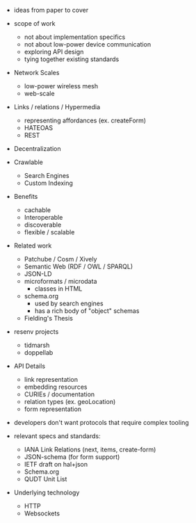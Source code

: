 * ideas from paper to cover

* scope of work
    * not about implementation specifics
    * not about low-power device communication
    * exploring API design
    * tying together existing standards
* Network Scales
    * low-power wireless mesh
    * web-scale
* Links / relations / Hypermedia
    * representing affordances (ex. createForm)
    * HATEOAS
    * REST
* Decentralization
* Crawlable
    * Search Engines
    * Custom Indexing
* Benefits
    * cachable
    * Interoperable
    * discoverable
    * flexible / scalable
* Related work
    * Patchube / Cosm / Xively
    * Semantic Web (RDF / OWL / SPARQL)
    * JSON-LD
    * microformats / microdata
        * classes in HTML
    * schema.org
        * used by search engines
        * has a rich body of "object" schemas
    * Fielding's Thesis
* resenv projects
    * tidmarsh
    * doppellab
* API Details
    * link representation
    * embedding resources
    * CURIEs / documentation
    * relation types (ex. geoLocation)
    * form representation
* developers don't want protocols that require complex tooling
* relevant specs and standards:
    * IANA Link Relations (next, items, create-form)
    * JSON-schema (for form support)
    * IETF draft on hal+json
    * Schema.org
    * QUDT Unit List
* Underlying technology
    * HTTP
    * Websockets
